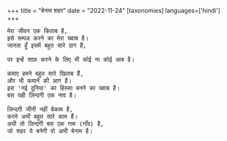 +++
title = "बेनाम शहर"
date = "2022-11-24"
[taxonomies]
languages=['hindi']
+++
<pre>
मेरा जीवन एक किताब है,
इसे सम्पन्न करने का मेरा ख्वाब है।
जानता हूँ इसमें बहुत सारे दाग हैं,
<!-- more -->
पर इन्हें साफ़ करने के लिए भी कोई ना कोई आब है।

कमाए हमने बहुत सारे खिताब हैं,
और भी कमाने की आग है।
इस 'नई दुनिया' का हिस्सा बनने का ख्वाब है।
बस यही ज़िन्दगी एक नाव है।

ज़िन्दगी जीनी नहीं बेकाम है,
करने अभी बहुत सारे काम हैं।
अभी तो ज़िन्दगी बस एक गाम (गाँव) है,
जो शहर ये बनेगी वो अभी बेनाम है।
</pre>
